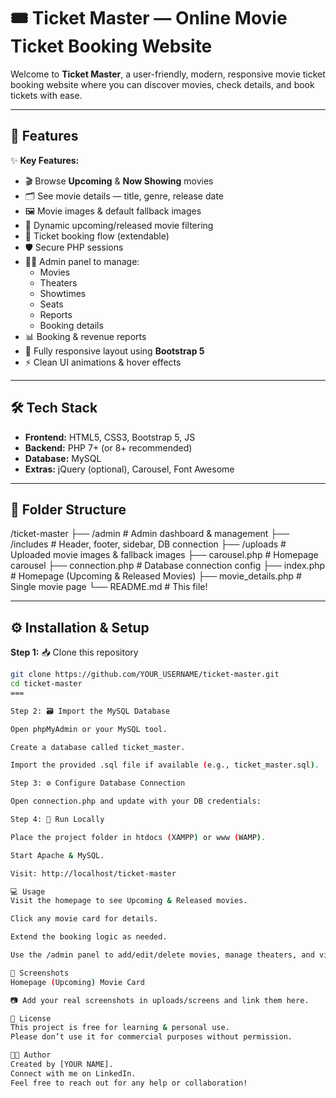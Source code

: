# 🎟️ Ticket Master — Online Movie Ticket Booking Website

Welcome to **Ticket Master**, a user-friendly, modern, responsive movie ticket booking website where you can discover movies, check details, and book tickets with ease.

---

## 📌 Features

✨ **Key Features:**

- 🎬 Browse **Upcoming** & **Now Showing** movies
- 🗂️ See movie details — title, genre, release date
- 🖼️ Movie images & default fallback images
- 📅 Dynamic upcoming/released movie filtering
- 🛒 Ticket booking flow (extendable)
- 🛡️ Secure PHP sessions
- 🧑‍💻 Admin panel to manage:
  - Movies
  - Theaters
  - Showtimes
  - Seats
  - Reports
  - Booking details
- 📊 Booking & revenue reports
- 📱 Fully responsive layout using **Bootstrap 5**
- ⚡ Clean UI animations & hover effects

---

## 🛠️ Tech Stack

- **Frontend:** HTML5, CSS3, Bootstrap 5, JS
- **Backend:** PHP 7+ (or 8+ recommended)
- **Database:** MySQL
- **Extras:** jQuery (optional), Carousel, Font Awesome

---

## 📂 Folder Structure

/ticket-master
├── /admin # Admin dashboard & management
├── /includes # Header, footer, sidebar, DB connection
├── /uploads # Uploaded movie images & fallback images
├── carousel.php # Homepage carousel
├── connection.php # Database connection config
├── index.php # Homepage (Upcoming & Released Movies)
├── movie_details.php # Single movie page
└── README.md # This file!


---

## ⚙️ Installation & Setup

**Step 1:** 📥 Clone this repository

```bash
git clone https://github.com/YOUR_USERNAME/ticket-master.git
cd ticket-master
===

Step 2: 🗃️ Import the MySQL Database

Open phpMyAdmin or your MySQL tool.

Create a database called ticket_master.

Import the provided .sql file if available (e.g., ticket_master.sql).

Step 3: ⚙️ Configure Database Connection

Open connection.php and update with your DB credentials:

Step 4: 🚀 Run Locally

Place the project folder in htdocs (XAMPP) or www (WAMP).

Start Apache & MySQL.

Visit: http://localhost/ticket-master

💻 Usage
Visit the homepage to see Upcoming & Released movies.

Click any movie card for details.

Extend the booking logic as needed.

Use the /admin panel to add/edit/delete movies, manage theaters, and view bookings.

🧩 Screenshots
Homepage (Upcoming)	Movie Card

📷 Add your real screenshots in uploads/screens and link them here.

📝 License
This project is free for learning & personal use.
Please don’t use it for commercial purposes without permission.

👨‍💻 Author
Created by [YOUR NAME].
Connect with me on LinkedIn.
Feel free to reach out for any help or collaboration!
